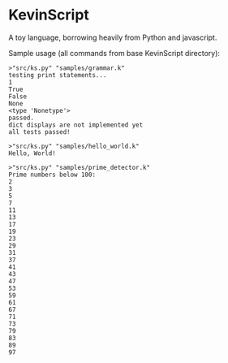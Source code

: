KevinScript
===========

A toy language, borrowing heavily from Python and javascript.

Sample usage (all commands from base KevinScript directory):

    >"src/ks.py" "samples/grammar.k"
    testing print statements...
    1
    True
    False
    None
    <type 'Nonetype'>
    passed.
    dict displays are not implemented yet
    all tests passed!
    
    >"src/ks.py" "samples/hello_world.k"
    Hello, World!
    
    >"src/ks.py" "samples/prime_detector.k"
    Prime numbers below 100:
    2
    3
    5
    7
    11
    13
    17
    19
    23
    29
    31
    37
    41
    43
    47
    53
    59
    61
    67
    71
    73
    79
    83
    89
    97